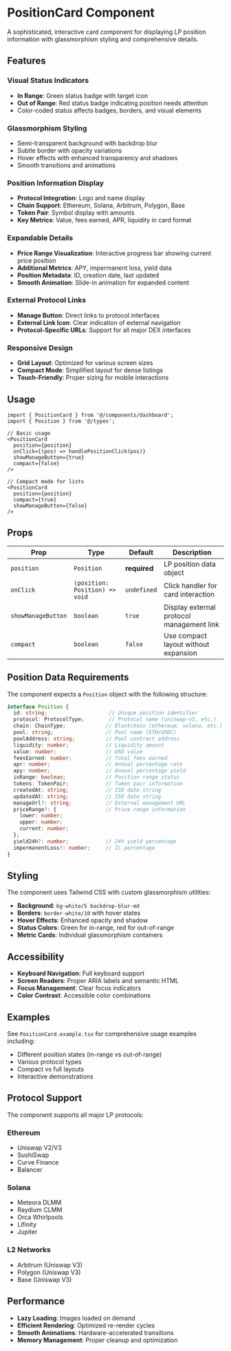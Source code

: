 # PositionCard Component

A sophisticated, interactive card component for displaying LP position information with glassmorphism styling and comprehensive details.

## Features

### Visual Status Indicators
- **In Range**: Green status badge with target icon
- **Out of Range**: Red status badge indicating position needs attention
- Color-coded status affects badges, borders, and visual elements

### Glassmorphism Styling
- Semi-transparent background with backdrop blur
- Subtle border with opacity variations
- Hover effects with enhanced transparency and shadows
- Smooth transitions and animations

### Position Information Display
- **Protocol Integration**: Logo and name display
- **Chain Support**: Ethereum, Solana, Arbitrum, Polygon, Base
- **Token Pair**: Symbol display with amounts
- **Key Metrics**: Value, fees earned, APR, liquidity in card format

### Expandable Details
- **Price Range Visualization**: Interactive progress bar showing current price position
- **Additional Metrics**: APY, impermanent loss, yield data
- **Position Metadata**: ID, creation date, last updated
- **Smooth Animation**: Slide-in animation for expanded content

### External Protocol Links
- **Manage Button**: Direct links to protocol interfaces
- **External Link Icon**: Clear indication of external navigation
- **Protocol-Specific URLs**: Support for all major DEX interfaces

### Responsive Design
- **Grid Layout**: Optimized for various screen sizes
- **Compact Mode**: Simplified layout for dense listings
- **Touch-Friendly**: Proper sizing for mobile interactions

## Usage

```tsx
import { PositionCard } from '@/components/dashboard';
import { Position } from '@/types';

// Basic usage
<PositionCard
  position={position}
  onClick={(pos) => handlePositionClick(pos)}
  showManageButton={true}
  compact={false}
/>

// Compact mode for lists
<PositionCard
  position={position}
  compact={true}
  showManageButton={false}
/>
```

## Props

| Prop | Type | Default | Description |
|------|------|---------|-------------|
| `position` | `Position` | **required** | LP position data object |
| `onClick` | `(position: Position) => void` | `undefined` | Click handler for card interaction |
| `showManageButton` | `boolean` | `true` | Display external protocol management link |
| `compact` | `boolean` | `false` | Use compact layout without expansion |

## Position Data Requirements

The component expects a `Position` object with the following structure:

```typescript
interface Position {
  id: string;                    // Unique position identifier
  protocol: ProtocolType;        // Protocol name (uniswap-v3, etc.)
  chain: ChainType;             // Blockchain (ethereum, solana, etc.)
  pool: string;                 // Pool name (ETH/USDC)
  poolAddress: string;          // Pool contract address
  liquidity: number;            // Liquidity amount
  value: number;                // USD value
  feesEarned: number;           // Total fees earned
  apr: number;                  // Annual percentage rate
  apy: number;                  // Annual percentage yield
  inRange: boolean;             // Position range status
  tokens: TokenPair;            // Token pair information
  createdAt: string;            // ISO date string
  updatedAt: string;            // ISO date string
  manageUrl?: string;           // External management URL
  priceRange?: {                // Price range information
    lower: number;
    upper: number;
    current: number;
  };
  yield24h?: number;            // 24h yield percentage
  impermanentLoss?: number;     // IL percentage
}
```

## Styling

The component uses Tailwind CSS with custom glassmorphism utilities:

- **Background**: `bg-white/5 backdrop-blur-md`
- **Borders**: `border-white/10` with hover states
- **Hover Effects**: Enhanced opacity and shadow
- **Status Colors**: Green for in-range, red for out-of-range
- **Metric Cards**: Individual glassmorphism containers

## Accessibility

- **Keyboard Navigation**: Full keyboard support
- **Screen Readers**: Proper ARIA labels and semantic HTML
- **Focus Management**: Clear focus indicators
- **Color Contrast**: Accessible color combinations

## Examples

See `PositionCard.example.tsx` for comprehensive usage examples including:
- Different position states (in-range vs out-of-range)
- Various protocol types
- Compact vs full layouts
- Interactive demonstrations

## Protocol Support

The component supports all major LP protocols:

### Ethereum
- Uniswap V2/V3
- SushiSwap
- Curve Finance
- Balancer

### Solana
- Meteora DLMM
- Raydium CLMM
- Orca Whirlpools
- Lifinity
- Jupiter

### L2 Networks
- Arbitrum (Uniswap V3)
- Polygon (Uniswap V3)
- Base (Uniswap V3)

## Performance

- **Lazy Loading**: Images loaded on demand
- **Efficient Rendering**: Optimized re-render cycles
- **Smooth Animations**: Hardware-accelerated transitions
- **Memory Management**: Proper cleanup and optimization
